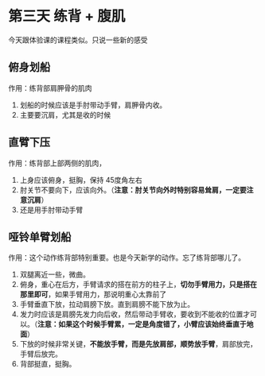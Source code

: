 # 第三天 练背 + 腹肌

今天跟体验课的课程类似。只说一些新的感受

## 俯身划船

作用：练背部肩胛骨的肌肉

1. 划船的时候应该是手肘带动手臂，肩胛骨内收。
2. 主要要沉肩，尤其是收的时候

## 直臂下压

作用：练背部上部两侧的肌肉，

1. 上身应该俯身，挺胸，保持 45度角左右
2. 肘关节不要向下，应该向外。（**注意：肘关节向外时特别容易耸肩，一定要注意沉肩**）
3. 还是用手肘带动手臂

## 哑铃单臂划船

作用：这个动作练背部特别重要。也是今天新学的动作。忘了练背部哪儿了。

1. 双腿离近一些，微曲。
2. 俯身，重心在后方，手臂请求的搭在前方的柱子上，**切勿手臂用力，只是搭在那里即可**，如果手臂用力，那说明重心太靠前了
3. 手臂垂直下放，拉动肩膀下放。直到肩膀不能下放为止。
4. 发力时应该是肩膀先发力向后收，然后带动手臂收，要收到不能收的位置才可以。（**注意：如果这个时候手臂累，一定是角度错了，小臂应该始终垂直于地面**）
5. 下放的时候非常关键，**不能放手臂，而是先放肩部，顺势放手臂**，肩部放完，手臂后放完。
6. 背部挺直，挺胸。
